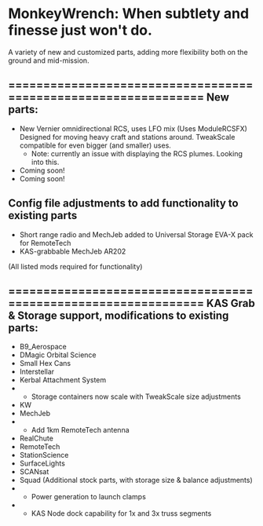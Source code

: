 MonkeyWrench: When subtlety and finesse just won't do.
============
A variety of new and customized parts, adding more flexibility both on the ground and mid-mission.


===============================================================
New parts:
----------------------------------
+ New Vernier omnidirectional RCS, uses LFO mix (Uses ModuleRCSFX)
	Designed for moving heavy craft and stations around. TweakScale compatible for even bigger (and smaller) uses.
	* Note: currently an issue with displaying the RCS plumes. Looking into this.
+ Coming soon!
+ Coming soon!

Config file adjustments to add functionality to existing parts
----------------------------------
+ Short range radio and MechJeb added to Universal Storage EVA-X pack for RemoteTech
+ KAS-grabbable MechJeb AR202

 (All listed mods required for functionality)

===============================================================
KAS Grab & Storage support, modifications to existing parts:
------------------------
+ B9_Aerospace
+ DMagic Orbital Science
+ Small Hex Cans 
+ Interstellar
+ Kerbal Attachment System
+ + Storage containers now scale with TweakScale size adjustments
+ KW
+ MechJeb
+ + Add 1km RemoteTech antenna
+ RealChute
+ RemoteTech
+ StationScience
+ SurfaceLights
+ SCANsat
+ Squad (Additional stock parts, with storage size & balance adjustments)
+ + Power generation to launch clamps
+ + KAS Node dock capability for 1x and 3x  truss segments




